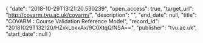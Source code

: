 {
  "date": "2018-10-29T13:21:20.530239", 
  "open_access": true, 
  "target_url": "http://covarm.tvu.ac.uk/covarm/", 
  "description": "", 
  "end_date": null, 
  "title": "COVARM : Course Validation Reference Model", 
  "record_id": "20181029T132120/HZxkLbxxAx/9C0XtqQ/NSA==", 
  "publisher": "tvu.ac.uk", 
  "start_date": null
}

